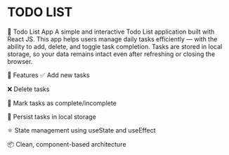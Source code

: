 # TODO LIST 
📝 Todo List App
A simple and interactive Todo List application built with React JS. This app helps users manage daily tasks efficiently — with the ability to add, delete, and toggle task completion. Tasks are stored in local storage, so your data remains intact even after refreshing or closing the browser.

🚀 Features
✅ Add new tasks

❌ Delete tasks

🔄 Mark tasks as complete/incomplete

💾 Persist tasks in local storage

⚛️ State management using useState and useEffect

📦 Clean, component-based architecture
